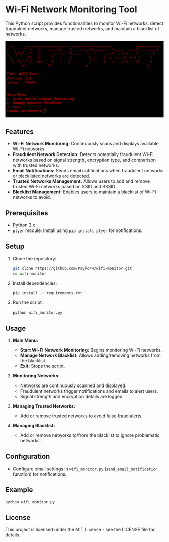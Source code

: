# Wi-Fi Network Monitoring Tool

This Python script provides functionalities to monitor Wi-Fi networks, detect fraudulent networks, manage trusted networks, and maintain a blacklist of networks.

![WiFi Scan Tool](wifi_scan_tool.png)

## Features

- **Wi-Fi Network Monitoring:** Continuously scans and displays available Wi-Fi networks.
- **Fraudulent Network Detection:** Detects potentially fraudulent Wi-Fi networks based on signal strength, encryption type, and comparison with trusted networks.
- **Email Notifications:** Sends email notifications when fraudulent networks or blacklisted networks are detected.
- **Trusted Networks Management:** Allows users to add and remove trusted Wi-Fi networks based on SSID and BSSID.
- **Blacklist Management:** Enables users to maintain a blacklist of Wi-Fi networks to avoid.

## Prerequisites

- Python 3.x
- `plyer` module: Install using `pip install plyer` for notifications.

## Setup

1. Clone the repository:

   ```bash
   git clone https://github.com/Psyko44/wifi-monitor.git
   cd wifi-monitor
   ```

2. Install dependencies:

   ```bash
   pip install -r requirements.txt
   ```

3. Run the script:

   ```bash
   python wifi_monitor.py
   ```

## Usage

1. **Main Menu:**
   - **Start Wi-Fi Network Monitoring:** Begins monitoring Wi-Fi networks.
   - **Manage Network Blacklist:** Allows adding/removing networks from the blacklist.
   - **Exit:** Stops the script.

2. **Monitoring Networks:**
   - Networks are continuously scanned and displayed.
   - Fraudulent networks trigger notifications and emails to alert users.
   - Signal strength and encryption details are logged.

3. **Managing Trusted Networks:**
   - Add or remove trusted networks to avoid false fraud alerts.

4. **Managing Blacklist:**
   - Add or remove networks to/from the blacklist to ignore problematic networks.

## Configuration

- Configure email settings in `wifi_monitor.py` (`send_email_notification` function) for notifications.

## Example

```bash
python wifi_monitor.py
```

## License

This project is licensed under the MIT License - see the LICENSE file for details.
